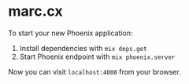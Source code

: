 # marc.cx

To start your new Phoenix application:

1. Install dependencies with `mix deps.get`
2. Start Phoenix endpoint with `mix phoenix.server`

Now you can visit `localhost:4000` from your browser.
